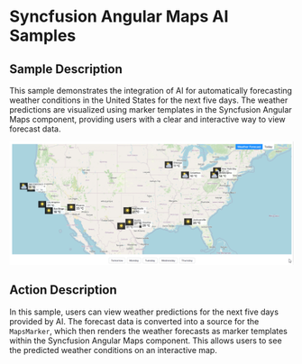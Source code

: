 # Syncfusion Angular Maps AI Samples

## Sample Description

This sample demonstrates the integration of AI for automatically forecasting weather conditions in the United States for the next five days. The weather predictions are visualized using marker templates in the Syncfusion Angular Maps component, providing users with a clear and interactive way to view forecast data.

![Maps AI Weather Forecast](../gif-images/maps/weather-prediction.gif)

## Action Description

In this sample, users can view weather predictions for the next five days provided by AI. The forecast data is converted into a source for the `MapsMarker`, which then renders the weather forecasts as marker templates within the Syncfusion Angular Maps component. This allows users to see the predicted weather conditions on an interactive map.
